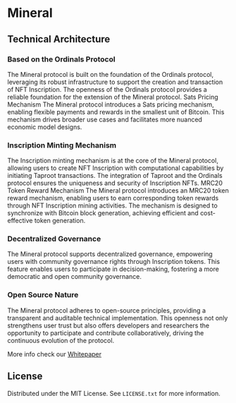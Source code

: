 # Mineral
## Technical Architecture
### Based on the Ordinals Protocol
The Mineral protocol is built on the foundation of the Ordinals protocol, leveraging its robust infrastructure to support the creation and transaction of NFT Inscription. The openness of the Ordinals protocol provides a reliable foundation for the extension of the Mineral protocol.
Sats Pricing Mechanism
The Mineral protocol introduces a Sats pricing mechanism, enabling flexible payments and rewards in the smallest unit of Bitcoin. This mechanism drives broader use cases and facilitates more nuanced economic model designs.
### Inscription Minting Mechanism
The Inscription minting mechanism is at the core of the Mineral protocol, allowing users to create NFT Inscription with computational capabilities by initiating Taproot transactions. The integration of Taproot and the Ordinals protocol ensures the uniqueness and security of Inscription NFTs.
MRC20 Token Reward Mechanism
The Mineral protocol introduces an MRC20 token reward mechanism, enabling users to earn corresponding token rewards through NFT Inscription mining activities. The mechanism is designed to synchronize with Bitcoin block generation, achieving efficient and cost-effective token generation.
### Decentralized Governance
The Mineral protocol supports decentralized governance, empowering users with community governance rights through Inscription tokens. This feature enables users to participate in decision-making, fostering a more democratic and open community governance.
### Open Source Nature
The Mineral protocol adheres to open-source principles, providing a transparent and auditable technical implementation. This openness not only strengthens user trust but also offers developers and researchers the opportunity to participate and contribute collaboratively, driving the continuous evolution of the protocol.

More info check our [Whitepaper](https://mineral-protocol.gitbook.io/whitepaper/)

<!-- LICENSE -->
## License

Distributed under the MIT License. See `LICENSE.txt` for more information.

